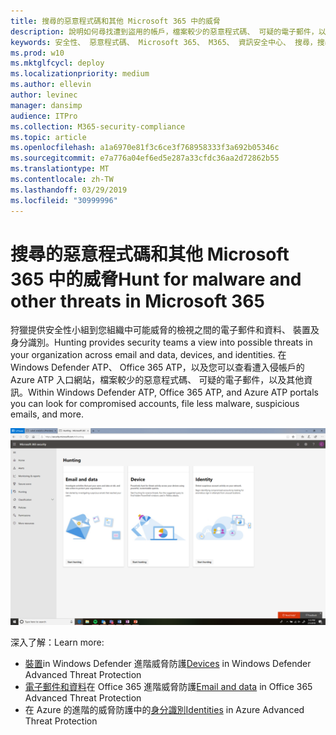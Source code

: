 ```yaml
---
title: 搜尋的惡意程式碼和其他 Microsoft 365 中的威脅
description: 說明如何尋找遭到盜用的帳戶，檔案較少的惡意程式碼、 可疑的電子郵件，以及其他資訊。
keywords: 安全性、 惡意程式碼、 Microsoft 365、 M365、 資訊安全中心、 搜尋，搜尋，Windows Defender ATP、 Office 365 ATP、 Azure ATP
ms.prod: w10
ms.mktglfcycl: deploy
ms.localizationpriority: medium
ms.author: ellevin
author: levinec
manager: dansimp
audience: ITPro
ms.collection: M365-security-compliance
ms.topic: article
ms.openlocfilehash: a1a6970e81f3c6ce3f768958333f3a692b05346c
ms.sourcegitcommit: e7a776a04ef6ed5e287a33cfdc36aa2d72862b55
ms.translationtype: MT
ms.contentlocale: zh-TW
ms.lasthandoff: 03/29/2019
ms.locfileid: "30999996"
---
```

# <a name="hunt-for-malware-and-other-threats-in-microsoft-365"></a><span data-ttu-id="dc52b-104">搜尋的惡意程式碼和其他 Microsoft 365 中的威脅</span><span class="sxs-lookup"><span data-stu-id="dc52b-104">Hunt for malware and other threats in Microsoft 365</span></span>


<span data-ttu-id="dc52b-105">狩獵提供安全性小組到您組織中可能威脅的檢視之間的電子郵件和資料、 裝置及身分識別。</span><span class="sxs-lookup"><span data-stu-id="dc52b-105">Hunting provides security teams a view into possible threats in your organization across email and data, devices, and identities.</span></span> <span data-ttu-id="dc52b-106">在 Windows Defender ATP、 Office 365 ATP，以及您可以查看遭入侵帳戶的 Azure ATP 入口網站，檔案較少的惡意程式碼、 可疑的電子郵件，以及其他資訊。</span><span class="sxs-lookup"><span data-stu-id="dc52b-106">Within Windows Defender ATP, Office 365 ATP, and Azure ATP portals you can look for compromised accounts, file less malware, suspicious emails, and more.</span></span>

![狩獵頁面](./media/security-docs/hunt.png)

<span data-ttu-id="dc52b-108">深入了解：</span><span class="sxs-lookup"><span data-stu-id="dc52b-108">Learn more:</span></span>

* <span data-ttu-id="dc52b-109">[裝置](https://docs.microsoft.com/en-us/windows/security/threat-protection/windows-defender-atp/advanced-hunting-windows-defender-advanced-threat-protection)in Windows Defender 進階威脅防護</span><span class="sxs-lookup"><span data-stu-id="dc52b-109">[Devices](https://docs.microsoft.com/en-us/windows/security/threat-protection/windows-defender-atp/advanced-hunting-windows-defender-advanced-threat-protection) in Windows Defender Advanced Threat Protection</span></span>
* <span data-ttu-id="dc52b-110">[電子郵件和資料](https://docs.microsoft.com/en-us/office365/securitycompliance/office-365-atp)在 Office 365 進階威脅防護</span><span class="sxs-lookup"><span data-stu-id="dc52b-110">[Email and data](https://docs.microsoft.com/en-us/office365/securitycompliance/office-365-atp) in Office 365 Advanced Threat Protection</span></span>
* <span data-ttu-id="dc52b-111">在 Azure 的進階的威脅防護中的[身分識別](https://docs.microsoft.com/en-us/azure-advanced-threat-protection/investigate-a-user)</span><span class="sxs-lookup"><span data-stu-id="dc52b-111">[Identities](https://docs.microsoft.com/en-us/azure-advanced-threat-protection/investigate-a-user) in Azure Advanced Threat Protection</span></span>
